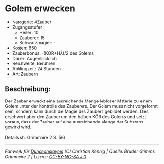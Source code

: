 # Golem erwecken  
- Kategorie: #Zauber  
- Zugangsstufen:  
  - Heiler: 10  
  - Zauberer: 15  
  - Schwarzmagier: -  
- Kosten: 650  
- Zauberbonus: -(KÖR+HÄ)/2 des Golems  
- Dauer: Augenblicklich  
- Reichweite: Berühren  
- Abklingzeit: 24 Stunden  
- Art: Zaubern     

## Beschreibung:
Der Zauber erweckt eine ausreichende Menge lebloser Materie zu einem Golem unter der Kontrolle des Zauberers. Der Golem muss nicht vorgeformt sein, sondern kann durch die Magie des Zaubers gebildet werden. Dies erschwert aber den Zauber um den halben KÖR des Golems und setzt voraus, dass der Zauber auf eine ausreichende Menge der Substanz gewirkt wird.<br><br>Details sh. Grimmoire 2 S. 5/6


___
*Fanwerk für [Dungeonslayers](https://www.dungeonslayers.net/) (C) Christian Kennig | Quelle: Bruder Grimms Grimmoire 2 | Lizenz: [CC-BY-NC-SA 4.0](https://creativecommons.org/licenses/by-nc-sa/4.0/deed.de)*